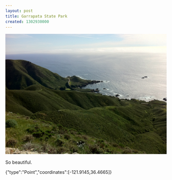 ```yaml
---
layout: post
title: Garrapata State Park
created: 1302930000
---
```


![](/images/posts/garrapata-state-park.JPG)

So beautiful.


<div class="location">
<span class="geojson">{"type":"Point","coordinates":[-121.9145,36.4665]}</span>
</div>
